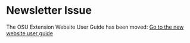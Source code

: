 # Newsletter Issue

The OSU Extension Website User Guide has been moved: [Go to the new website user guide](https://employee.extension.oregonstate.edu/navigator-docs/extension-website-user-guide)

